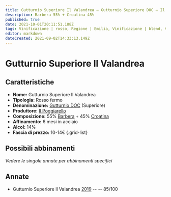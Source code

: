 ```yaml
---
title: Gutturnio Superiore Il Valandrea – Gutturnio Superiore DOC – Il Poggiarello – Emilia (IT) – 10-14€ – 3★
description: Barbera 55% + Croatina 45%
published: true
date: 2021-10-01T20:11:51.188Z
tags: Vinificazione | rosso, Regione | Emilia, Vinificazione | blend, Vinificazione | fermo, Valutazioni | 3 stelle, Vitigni | Barbera, Vitigni | Croatina, Prezzi | 10-14€
editor: markdown
dateCreated: 2021-09-02T14:33:13.149Z
---
```


# Gutturnio Superiore Il Valandrea 

## Caratteristiche
- **Nome:** Gutturnio Superiore Il Valandrea 
- **Tipologia:** Rosso fermo
- **Denominazione:** [Gutturnio DOC](/denominazioni/Italia/Emilia/DOC/Gutturnio) (Superiore)
- **Produttore:** [Il Poggiarello](/produttori/Italia/Emilia/Il-Poggiarello) 
- **Composizione:** 55% [Barbera](/vitigni/Italia/bacca-nera/barbera) + 45% [Croatina](/vitigni/Italia/bacca-nera/croatina)
- **Affinamento:** 6 mesi in acciaio
- **Alcol:** 14%
- **Fascia di prezzo:** 10-14€
{.grid-list}

## Possibili abbinamenti
*Vedere le singole annate per abbinamenti specifici*

## Annate
- Gutturnio Superiore Il Valandrea [2019](/vini/Italia/Emilia/Il-Poggiarello/Gutturnio-Superiore-Il-Valandrea/2019) -- <span class="star-3"></span> -- 85/100
